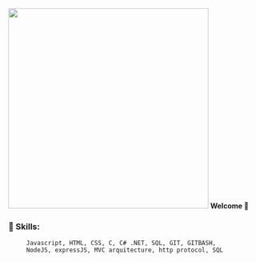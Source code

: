 <img style="width: 400px;" src="https://media0.giphy.com/media/Lny6Rw04nsOOc/giphy.gif?cid=ecf05e47k08b0l4wkypmw5qf08x6ed1iecsb7mseg7o1f7ms&rid=giphy.gif&ct=g" />
   <b>Welcome 👋 </b>
   <h3>🌟 Skills:</h3>

         Javascript, HTML, CSS, C, C# .NET, SQL, GIT, GITBASH, 
         NodeJS, expressJS, MVC arquitecture, http protocol, SQL
         
